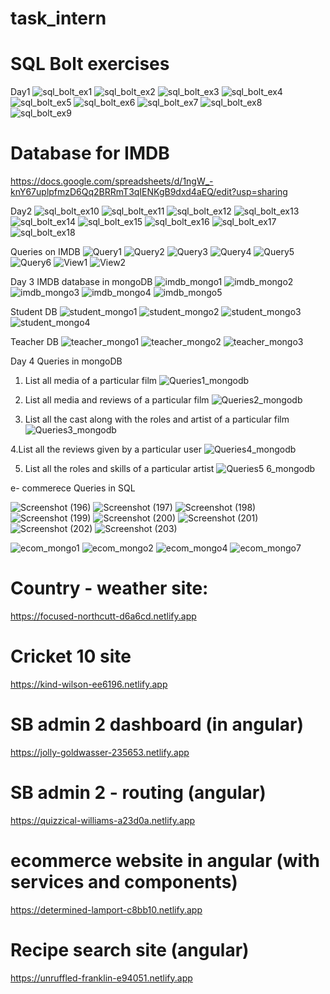 # task_intern
# SQL Bolt exercises
Day1
![sql_bolt_ex1](https://user-images.githubusercontent.com/42089915/106542366-b59d9500-6529-11eb-9555-8151888d6c20.png)
![sql_bolt_ex2](https://user-images.githubusercontent.com/42089915/106542610-22b12a80-652a-11eb-9dbc-44ac5f4e73c9.png)
![sql_bolt_ex3](https://user-images.githubusercontent.com/42089915/106542620-2775de80-652a-11eb-8e8e-356022cb5b1b.png)
![sql_bolt_ex4](https://user-images.githubusercontent.com/42089915/106542629-2cd32900-652a-11eb-9f4a-bc401aab7c61.png)
![sql_bolt_ex5](https://user-images.githubusercontent.com/42089915/106542685-496f6100-652a-11eb-9e5e-0f0c92c5cefc.png)
![sql_bolt_ex6](https://user-images.githubusercontent.com/42089915/106542708-51c79c00-652a-11eb-8f18-f507d286c46f.png)
![sql_bolt_ex7](https://user-images.githubusercontent.com/42089915/106542715-568c5000-652a-11eb-9706-bac78017d182.png)
![sql_bolt_ex8](https://user-images.githubusercontent.com/42089915/106542757-686df300-652a-11eb-899e-4ac64b2b9c37.png)
![sql_bolt_ex9](https://user-images.githubusercontent.com/42089915/106542774-73c11e80-652a-11eb-84ff-e3f684bb0dec.png)
# Database for IMDB
https://docs.google.com/spreadsheets/d/1ngW_-knY67uplpfmzD6Qq2BRRmT3qIENKgB9dxd4aEQ/edit?usp=sharing

Day2
![sql_bolt_ex10](https://user-images.githubusercontent.com/42089915/106654277-f0510d00-65bd-11eb-971c-9318d80980e8.png)
![sql_bolt_ex11](https://user-images.githubusercontent.com/42089915/106654298-f810b180-65bd-11eb-8576-431303645c82.png)
![sql_bolt_ex12](https://user-images.githubusercontent.com/42089915/106654306-fa730b80-65bd-11eb-9f32-d26e4a160f56.png)
![sql_bolt_ex13](https://user-images.githubusercontent.com/42089915/106654312-fc3ccf00-65bd-11eb-99f1-47af393906c1.png)
![sql_bolt_ex14](https://user-images.githubusercontent.com/42089915/106654319-fe9f2900-65bd-11eb-984b-3cb17c7125cd.png)
![sql_bolt_ex15](https://user-images.githubusercontent.com/42089915/106654327-04950a00-65be-11eb-8ae7-338b0b785db3.png)
![sql_bolt_ex16](https://user-images.githubusercontent.com/42089915/106654333-078ffa80-65be-11eb-8186-721e20485668.png)
![sql_bolt_ex17](https://user-images.githubusercontent.com/42089915/106654350-0ced4500-65be-11eb-9ae5-a860d1ea0800.png)
![sql_bolt_ex18](https://user-images.githubusercontent.com/42089915/106654362-11b1f900-65be-11eb-91ee-557ffa76e6c9.png)

Queries on IMDB
![Query1](https://user-images.githubusercontent.com/42089915/106713506-92094600-6620-11eb-920b-cca31d86b4d4.png)
![Query2](https://user-images.githubusercontent.com/42089915/106713512-93d30980-6620-11eb-8c2a-69025002cfcf.png)
![Query3](https://user-images.githubusercontent.com/42089915/106713537-99305400-6620-11eb-9ae9-52a075ba9d6b.png)
![Query4](https://user-images.githubusercontent.com/42089915/106713545-9cc3db00-6620-11eb-9a3a-a879d49f5840.png)
![Query5](https://user-images.githubusercontent.com/42089915/106713559-a2212580-6620-11eb-9e60-2c133b53bdef.png)
![Query6](https://user-images.githubusercontent.com/42089915/106713569-a51c1600-6620-11eb-9cf3-f891e773d46d.png)
![View1](https://user-images.githubusercontent.com/42089915/106713576-a8170680-6620-11eb-997c-208c5f2c80b4.png)
![View2](https://user-images.githubusercontent.com/42089915/106713588-ab11f700-6620-11eb-8be7-babfd6055131.png)

Day 3
IMDB database in mongoDB
![imdb_mongo1](https://user-images.githubusercontent.com/42089915/106759253-8b96c080-6658-11eb-8182-56f8de5f8981.png)
![imdb_mongo2](https://user-images.githubusercontent.com/42089915/106759271-8f2a4780-6658-11eb-96dd-3164825bdf72.png)
![imdb_mongo3](https://user-images.githubusercontent.com/42089915/106759281-93eefb80-6658-11eb-944c-0d350de48ffa.png)
![imdb_mongo4](https://user-images.githubusercontent.com/42089915/106759292-96515580-6658-11eb-844c-3a8f57027db6.png)
![imdb_mongo5](https://user-images.githubusercontent.com/42089915/106759303-9baea000-6658-11eb-84b3-9af212a3c738.png)

Student DB
![student_mongo1](https://user-images.githubusercontent.com/42089915/106759433-c4cf3080-6658-11eb-9c00-91a504ee8876.png)
![student_mongo2](https://user-images.githubusercontent.com/42089915/106759450-c993e480-6658-11eb-9091-77a33bf53765.png)
![student_mongo3](https://user-images.githubusercontent.com/42089915/106759471-ce589880-6658-11eb-8396-b13f3024cbc1.png)
![student_mongo4](https://user-images.githubusercontent.com/42089915/106759528-dd3f4b00-6658-11eb-9025-a5c2b57d3f3c.png)

Teacher DB
![teacher_mongo1](https://user-images.githubusercontent.com/42089915/106759550-e4665900-6658-11eb-87a7-7718673f95d0.png)
![teacher_mongo2](https://user-images.githubusercontent.com/42089915/106759565-e7f9e000-6658-11eb-8429-d479bebcd2c5.png)
![teacher_mongo3](https://user-images.githubusercontent.com/42089915/106759580-ea5c3a00-6658-11eb-8f0d-17bc5dd89d52.png)

Day 4
Queries in mongoDB
1. List all media of a particular film
![Queries1_mongodb](https://user-images.githubusercontent.com/42089915/106896281-5f8e4480-6717-11eb-9782-4e6dab20366b.png)

2. List all media and reviews of a particular film
![Queries2_mongodb](https://user-images.githubusercontent.com/42089915/106896291-61f09e80-6717-11eb-8b57-2d581bca6642.png)

3. List all the cast along with the roles and artist of a particular film
![Queries3_mongodb](https://user-images.githubusercontent.com/42089915/106896298-6452f880-6717-11eb-8ee1-f51026cf0c83.png)

4.List all the reviews given by a particular user
![Queries4_mongodb](https://user-images.githubusercontent.com/42089915/106896302-65842580-6717-11eb-88bc-2d0ffbaaacc9.png)

5. List all the roles and skills of a particular artist 
![Queries5 6_mongodb](https://user-images.githubusercontent.com/42089915/106896308-67e67f80-6717-11eb-8a95-e1933bd3b64e.png)

e- commerece Queries in SQL

![Screenshot (196)](https://user-images.githubusercontent.com/42089915/107082228-e0356980-6819-11eb-91f6-38a06af14969.png)
![Screenshot (197)](https://user-images.githubusercontent.com/42089915/107082235-e3c8f080-6819-11eb-87aa-f0be65cd6f45.png)
![Screenshot (198)](https://user-images.githubusercontent.com/42089915/107082241-e592b400-6819-11eb-98da-aa6d0c5029e0.png)
![Screenshot (199)](https://user-images.githubusercontent.com/42089915/107082247-e7f50e00-6819-11eb-9949-178c20b4aa27.png)
![Screenshot (200)](https://user-images.githubusercontent.com/42089915/107082253-ec212b80-6819-11eb-81e3-3a11ea9eda71.png)
![Screenshot (201)](https://user-images.githubusercontent.com/42089915/107082271-f3e0d000-6819-11eb-9066-3438295b1b27.png)
![Screenshot (202)](https://user-images.githubusercontent.com/42089915/107082282-f7745700-6819-11eb-8163-228ee7814f63.png)
![Screenshot (203)](https://user-images.githubusercontent.com/42089915/107082294-fb07de00-6819-11eb-8622-a292c6b79ba0.png)

![ecom_mongo1](https://user-images.githubusercontent.com/42089915/107123694-f2201680-68c4-11eb-8a30-c69713734a25.png)
![ecom_mongo2](https://user-images.githubusercontent.com/42089915/107123697-f815f780-68c4-11eb-9ea1-68db60f4639c.png)
![ecom_mongo4](https://user-images.githubusercontent.com/42089915/107123699-fb10e800-68c4-11eb-8561-2dba0b728009.png)
![ecom_mongo7](https://user-images.githubusercontent.com/42089915/107123702-fd734200-68c4-11eb-9bc9-bc630f7bfb06.png)

# Country - weather site:
https://focused-northcutt-d6a6cd.netlify.app

# Cricket 10 site
https://kind-wilson-ee6196.netlify.app

# SB admin 2 dashboard (in angular)
https://jolly-goldwasser-235653.netlify.app

# SB admin 2 - routing (angular)
https://quizzical-williams-a23d0a.netlify.app

# ecommerce website in angular (with services and components)
https://determined-lamport-c8bb10.netlify.app

# Recipe search site (angular)
https://unruffled-franklin-e94051.netlify.app
